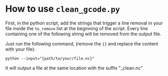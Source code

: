 # How to use `clean_gcode.py`

First, in the python script, add the strings that trigger a line removal in your file inside the `to_remove` list at the beginning of the script. Every line containing one of the following string will be removed from the output file.

Just run the following command, (remove the `{}` and replace the content with your file):

```
python --input="{path/to/your/file.nc}"
```

It will output a file at the same location with the suffix "_clean.nc"
